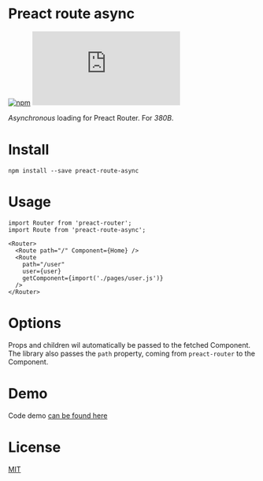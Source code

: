 # Preact route async

[![npm](https://img.shields.io/npm/v/preact-route-async.svg)](http://npm.im/preact-route-async)
[![gzip size](http://img.badgesize.io/https://unpkg.com/preact-route-async/dist/preact-route-async.js?compression=gzip)](https://unpkg.com/preact-route-async/dist/preact-route-async.js)

_Asynchronous_ loading for Preact Router. For _380B_.

# Install

```
npm install --save preact-route-async
```

# Usage

```
import Router from 'preact-router';
import Route from 'preact-route-async';

<Router>
  <Route path="/" Component={Home} />
  <Route
    path="/user"
    user={user}
    getComponent={import('./pages/user.js')}
  />
</Router>
```

# Options

Props and children wil automatically be passed to the fetched Component.
The library also passes the `path` property, coming from `preact-router` to the Component.

# Demo

Code demo [can be found here](https://codesandbox.io/s/k20z33l3w7)

# License

[MIT](https://oss.ninja/mit/mjanssen/)
